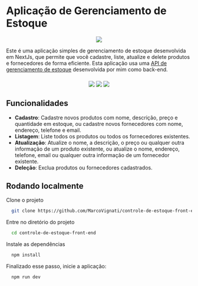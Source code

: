 
# Aplicação de Gerenciamento de Estoque

<p align="center">
   <img src="http://img.shields.io/static/v1?label=STATUS&message=EM%20DESENVOLVIMENTO&color=RED&style=for-the-badge" />
</p>

Este é uma aplicação simples de gerenciamento de estoque desenvolvida em NextJs, que permite que você cadastre, liste, atualize e delete produtos e fornecedores de forma eficiente. Esta aplicação usa uma [API de gerenciamento de estoque](https://github.com/MarcoVignati/sistema-de-controle-de-estoque) desenvolvida por mim como back-end.

###

<p align="center">
  <img src="https://img.shields.io/badge/typescript-%23007ACC.svg?style=for-the-badge&logo=typescript&logoColor=white" />
  <img src="https://img.shields.io/badge/Next-black?style=for-the-badge&logo=next.js&logoColor=white" />
  <img src="https://img.shields.io/badge/tailwindcss-%2338B2AC.svg?style=for-the-badge&logo=tailwind-css&logoColor=white" />
</p>

## Funcionalidades

- **Cadastro**: Cadastre novos produtos com nome, descrição, preço e quantidade em estoque, ou cadastre novos fornecedores com nome, endereço, telefone e email.
- **Listagem**: Liste todos os produtos ou todos os fornecedores existentes.
- **Atualização**: Atualize o nome, a descrição, o preço ou qualquer outra informação de um produto existente, ou atualize o nome, endereço, telefone, email ou qualquer outra informação de um fornecedor existente.
- **Deleção**: Exclua produtos ou fornecedores cadastrados.


## Rodando localmente

Clone o projeto

```bash
  git clone https://github.com/MarcoVignati/controle-de-estoque-front-end
```

Entre no diretório do projeto

```bash
  cd controle-de-estoque-front-end
```

Instale as dependências

```bash
  npm install
```

Finalizado esse passo, inicie a aplicação:

```bash
  npm run dev
```